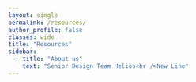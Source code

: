 ```yaml
---
layout: single
permalink: /resources/
author_profile: false
classes: wide
title: "Resources"
sidebar:
  - title: "About us"
    text: "Senior Design Team Helios<br />New Line"
---
```















